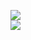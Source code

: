 [![](https://img.shields.io/badge/Made%20With-Github%20Spray-lightgrey.svg?style=for-the-badge&logo=github)](https://github.com/Annihil/github-spray#16088)  
[![](https://i.imgur.com/2DrTn0Z.gif)](https://github.com/Annihil/github-spray)
